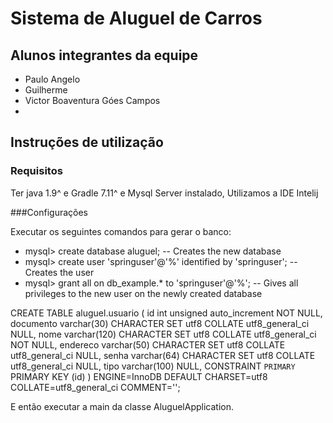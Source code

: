# Sistema de Aluguel de Carros

## Alunos integrantes da equipe

* Paulo Angelo
* Guilherme 
* Victor Boaventura Góes Campos
*
 ## Instruções de utilização
 
 ### Requisitos
 Ter java 1.9^ e Gradle 7.11^ e Mysql Server instalado, Utilizamos a IDE Intelij
 
 ###Configurações
 
Executar os seguintes comandos para gerar o banco: 

* mysql> create database aluguel; -- Creates the new database
* mysql> create user 'springuser'@'%' identified by 'springuser'; -- Creates the user
* mysql> grant all on db_example.* to 'springuser'@'%'; -- Gives all privileges to the new user on the newly created database

 
 CREATE TABLE aluguel.usuario (
	id int unsigned auto_increment NOT NULL,
	documento varchar(30) CHARACTER SET utf8 COLLATE utf8_general_ci NULL,
	nome varchar(120) CHARACTER SET utf8 COLLATE utf8_general_ci NOT NULL,
	endereco varchar(50) CHARACTER SET utf8 COLLATE utf8_general_ci NULL,
	senha varchar(64) CHARACTER SET utf8 COLLATE utf8_general_ci NULL,
	tipo varchar(100) NULL,
	CONSTRAINT `PRIMARY` PRIMARY KEY (id)
)
ENGINE=InnoDB
DEFAULT CHARSET=utf8
COLLATE=utf8_general_ci
COMMENT='';

E então executar a main da classe AluguelApplication.
